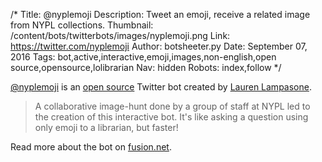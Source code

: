 /*
Title: @nyplemoji
Description: Tweet an emoji, receive a related image from NYPL collections. 
Thumbnail: /content/bots/twitterbots/images/nyplemoji.png
Link: https://twitter.com/nyplemoji
Author: botsheeter.py
Date: September 07, 2016
Tags: bot,active,interactive,emoji,images,non-english,open source,opensource,lolibrarian
Nav: hidden
Robots: index,follow
*/

[@nyplemoji](https://twitter.com/nyplemoji) is an [open source](https://github.com/lolibrarian/NYPL-Emoji-Bot) Twitter bot created by [Lauren Lampasone](https://twitter.com/lolibrarian). 

> A collaborative image-hunt done by a group of staff at NYPL led to the creation of this interactive bot. It's like asking a question using only emoji to a librarian, but faster!

Read more about the bot on [fusion.net](http://fusion.net/story/337530/ny-public-library-twitter-bot-responds-to-emojis-with-archival-images/).
